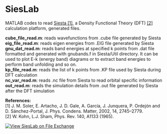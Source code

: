 # SiesLab
MATLAB codes to read <a href="https://departments.icmab.es/leem/siesta/"> Siesta </a> [[1]](#1), a Density Functional Theory (DFT) [[2]](#2) calculation platform, generated files.

**cube_file_read.m**: reads wavefunctions from .cube file generated by Siesta  
**eig_file_read.m**: reads eigen energies from .EIG file generated by Siesta  
**gnu_dat_read.m**: reads band energies at specified k points from .dat file formatted and generated with gnubands.f in Siesta/Util directory. It can be used to plot E-k (energy band) diagrams or to extract band energies to perform band unfolding and so on.  
**kp_file_read.m**: reads the list of k points from .KP file used by Siesta during DFT calculation  
**nc_var_read.m**: reads .nc file from Siesta to read orbital specific information  
**out_read.m**: reads the simulation details from .out file generated by Siesta after the DFT simulation  

**References:**  
<a id="1">[1]</a> J. M. Soler, E. Artacho, J. D. Gale, A. García, J. Junquera, P. Ordejón and D. Sánchez-Portal, J. Phys. Condens. Matter, 2002, 14, 2745–2779.  
<a id="2">[2]</a> W. Kohn, L.J. Sham, Phys. Rev. 140, A1133 (1965).  

[![View SiesLab on File Exchange](https://www.mathworks.com/matlabcentral/images/matlab-file-exchange.svg)](https://www.mathworks.com/matlabcentral/fileexchange/60243-sieslab)
